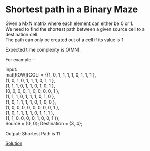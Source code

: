 # Shortest path in a Binary Maze
Given a MxN matrix where each element can either be 0 or 1.  
We need to find the shortest path between a given source cell to a destination cell.  
The path can only be created out of a cell if its value is 1.  
  
Expected time complexity is O(MN).  
  
For example –  
  
Input:  
mat[ROW][COL]  = {{1, 0, 1, 1, 1, 1, 0, 1, 1, 1 },  
                  {1, 0, 1, 0, 1, 1, 1, 0, 1, 1 },  
                  {1, 1, 1, 0, 1, 1, 0, 1, 0, 1 },  
                  {0, 0, 0, 0, 1, 0, 0, 0, 0, 1 },  
                  {1, 1, 1, 0, 1, 1, 1, 0, 1, 0 },  
                  {1, 0, 1, 1, 1, 1, 0, 1, 0, 0 },  
                  {1, 0, 0, 0, 0, 0, 0, 0, 0, 1 },  
                  {1, 0, 1, 1, 1, 1, 0, 1, 1, 1 },  
                  {1, 1, 0, 0, 0, 0, 1, 0, 0, 1 }};  
Source = {0, 0};
Destination = {3, 4};

Output:
Shortest Path is 11 


[Solution](./src/Maze.java)